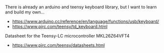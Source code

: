 There is already an arduino and teensy keyboard library, but I want to learn and build my own...
* https://www.arduino.cc/reference/en/language/functions/usb/keyboard/
* https://www.pjrc.com/teensy/td_keyboard.html

Datasheet for the Teensy-LC microcontroller MKL26Z64VFT4
* https://www.pjrc.com/teensy/datasheets.html

